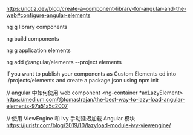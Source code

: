 https://notiz.dev/blog/create-a-component-library-for-angular-and-the-web#configure-angular-elements

ng g library components

ng build components

ng g application elements

ng add @angular/elements --project elements

If you want to publish your components as Custom Elements cd into ./projects/elements and create a package.json using
npm init

// angular 中如何使用 web component
<ng-container \*axLazyElement></ng-container>
https://medium.com/@tomastrajan/the-best-way-to-lazy-load-angular-elements-97a51a5c2007

// 使用 ViewEngine 和 Ivy 手动延迟加载 Angular 模块
https://juristr.com/blog/2019/10/lazyload-module-ivy-viewengine/

